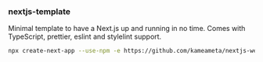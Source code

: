 ### nextjs-template

Minimal template to have a Next.js up and running in no time.
Comes with TypeScript, prettier, eslint and stylelint support.

```sh
npx create-next-app --use-npm -e https://github.com/kameameta/nextjs-website
```
